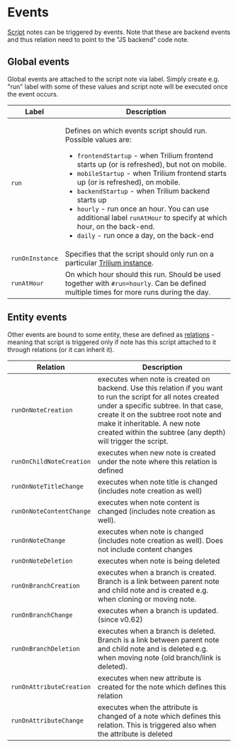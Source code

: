 # Events
[Script](../Scripting.md) notes can be triggered by events. Note that these are backend events and thus relation need to point to the "JS backend" code note.

## Global events

Global events are attached to the script note via label. Simply create e.g. "run" label with some of these values and script note will be executed once the event occurs.

<table><thead><tr><th>Label</th><th>Description</th></tr></thead><tbody><tr><td><code>run</code></td><td><p>Defines on which events script should run. Possible values are:</p><ul><li><code>frontendStartup</code> - when Trilium frontend starts up (or is refreshed), but not on mobile.</li><li><code>mobileStartup</code> - when Trilium frontend starts up (or is refreshed), on mobile.</li><li><code>backendStartup</code> - when Trilium backend starts up</li><li><code>hourly</code> - run once an hour. You can use additional label <code>runAtHour</code> to specify at which hour, on the back-end.</li><li><code>daily</code> - run once a day, on the back-end</li></ul></td></tr><tr><td><code>runOnInstance</code></td><td>Specifies that the script should only run on a particular&nbsp;<a class="reference-link" href="../Advanced%20Usage/Configuration%20(config.ini%20or%20environment%20variables)/Trilium%20instance.md">Trilium instance</a>.</td></tr><tr><td><code>runAtHour</code></td><td>On which hour should this run. Should be used together with <code>#run=hourly</code>. Can be defined multiple times for more runs during the day.</td></tr></tbody></table>

## Entity events

Other events are bound to some entity, these are defined as [relations](../Advanced%20Usage/Attributes.md) - meaning that script is triggered only if note has this script attached to it through relations (or it can inherit it).

| Relation | Description |
| --- | --- |
| `runOnNoteCreation` | executes when note is created on backend. Use this relation if you want to run the script for all notes created under a specific subtree. In that case, create it on the subtree root note and make it inheritable. A new note created within the subtree (any depth) will trigger the script. |
| `runOnChildNoteCreation` | executes when new note is created under the note where this relation is defined |
| `runOnNoteTitleChange` | executes when note title is changed (includes note creation as well) |
| `runOnNoteContentChange` | executes when note content is changed (includes note creation as well). |
| `runOnNoteChange` | executes when note is changed (includes note creation as well). Does not include content changes |
| `runOnNoteDeletion` | executes when note is being deleted |
| `runOnBranchCreation` | executes when a branch is created. Branch is a link between parent note and child note and is created e.g. when cloning or moving note. |
| `runOnBranchChange` | executes when a branch is updated. (since v0.62) |
| `runOnBranchDeletion` | executes when a branch is deleted. Branch is a link between parent note and child note and is deleted e.g. when moving note (old branch/link is deleted). |
| `runOnAttributeCreation` | executes when new attribute is created for the note which defines this relation |
| `runOnAttributeChange` | executes when the attribute is changed of a note which defines this relation. This is triggered also when the attribute is deleted |